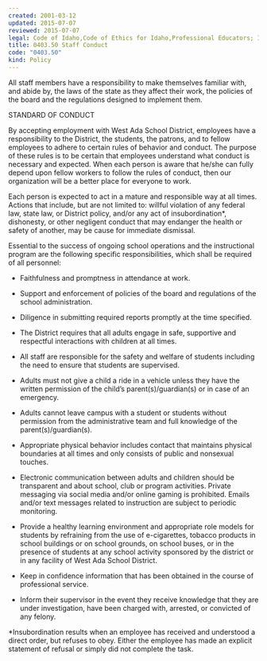 ```yaml
---
created: 2001-03-12
updated: 2015-07-07
reviewed: 2015-07-07
legal: Code of Idaho,Code of Ethics for Idaho,Professional Educators; IDAPA,08.02.02.076
title: 0403.50 Staff Conduct
code: "0403.50"
kind: Policy
---
```


All staff members have a responsibility to make themselves familiar with, and abide by, the laws of the state as they affect their work, the policies of the board and the regulations designed to implement them.

STANDARD OF CONDUCT

By accepting employment with West Ada School District, employees have a responsibility to the District, the students, the patrons, and to fellow employees to adhere to certain rules of behavior and conduct. The purpose of these rules is to be certain that employees understand what conduct is necessary and expected. When each person is aware that he/she can fully depend upon fellow workers to follow the rules of conduct, then our organization will be a better place for everyone to work.

Each person is expected to act in a mature and responsible way at all times. Actions that include, but are not limited to: willful violation of any federal law, state law, or District policy, and/or any act of insubordination*, dishonesty, or other negligent conduct that may endanger the health or safety of another, may be cause for immediate dismissal.

Essential to the success of ongoing school operations and the instructional program are the following specific responsibilities, which shall be required of all personnel:

- Faithfulness and promptness in attendance at work.

- Support and enforcement of policies of the board and regulations of the school administration.

- Diligence in submitting required reports promptly at the time specified.

- The District requires that all adults engage in safe, supportive and respectful interactions with children at all times.

- All staff are responsible for the safety and welfare of students including the need to ensure that students are supervised.

- Adults must not give a child a ride in a vehicle unless they have the written permission of the child’s parent(s)/guardian(s) or in case of an emergency.

- Adults cannot leave campus with a student or students without permission from the administrative team and full knowledge of the parent(s)/guardian(s).

- Appropriate physical behavior includes contact that maintains physical boundaries at all times and only consists of public and nonsexual touches.

- Electronic communication between adults and children should be transparent and about school, club or program activities. Private messaging via social media and/or online gaming is prohibited. Emails and/or text messages related to instruction are subject to periodic monitoring.

- Provide a healthy learning environment and appropriate role models for students by refraining from the use of e-cigarettes, tobacco products in school buildings or on school grounds, on school buses, or in the presence of students at any school activity sponsored by the district or in any facility of West Ada School District.

- Keep in confidence information that has been obtained in the course of professional service.

- Inform their supervisor in the event they receive knowledge that they are under investigation, have been charged with, arrested, or convicted of any felony.

*Insubordination results when an employee has received and understood a direct order, but refuses to obey. Either the employee has made an explicit statement of refusal or simply did not complete the task.

